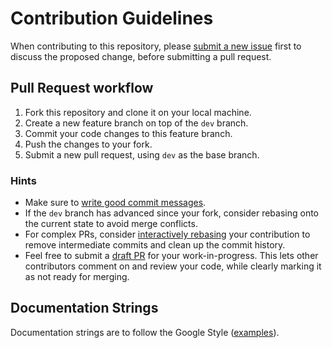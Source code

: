 # Contribution Guidelines

When contributing to this repository, please [submit a new issue](https://github.com/formatc1702/WireViz/issues) first to discuss the proposed change, before submitting a pull request.

## Pull Request workflow

1. Fork this repository and clone it on your local machine.
1. Create a new feature branch on top of the `dev` branch.
1. Commit your code changes to this feature branch.
1. Push the changes to your fork.
1. Submit a new pull request, using `dev` as the base branch.

### Hints

- Make sure to [write good commit messages](https://chris.beams.io/posts/git-commit/).
- If the `dev` branch has advanced since your fork, consider rebasing onto the current state to avoid merge conflicts.
- For complex PRs, consider [interactively rebasing](https://thoughtbot.com/blog/git-interactive-rebase-squash-amend-rewriting-history) your contribution to remove intermediate commits and clean up the commit history.
- Feel free to submit a [draft PR](https://github.blog/2019-02-14-introducing-draft-pull-requests/) for your work-in-progress. This lets other contributors comment on and review your code, while clearly marking it as not ready for merging.

## Documentation Strings

Documentation strings are to follow the Google Style ([examples](https://sphinxcontrib-napoleon.readthedocs.io/en/latest/example_google.html)).
